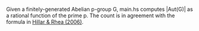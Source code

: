 Given a finitely-generated Abelian p-group G, main.hs computes |Aut(G)| as a rational function of the prime p. The count is in agreement with the formula in [Hillar & Rhea (2006)](https://arxiv.org/pdf/math/0605185).
